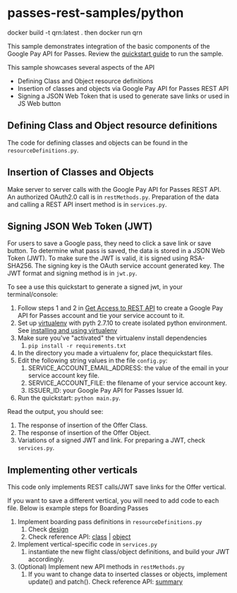 

passes-rest-samples/python
==========================
docker build -t qrn:latest .
then docker run qrn

This sample demonstrates integration of the basic components of the Google Pay API for Passes.  Review the [quickstart guide](https://developers.google.com/pay/save/samples/quickstart-python) to run the sample.

This sample showcases several aspects of the API
* Defining Class and Object resource definitions
* Insertion of classes and objects via Google Pay API for Passes REST API
* Signing a JSON Web Token that is used to generate save links or used in JS Web button

## Defining Class and Object resource definitions
The code for defining classes and objects can be found in the `resourceDefinitions.py`.

## Insertion of Classes and Objects
Make server to server calls with the Google Pay API for Passes REST API. An authorized OAuth2.0 call is in `restMethods.py`. Preparation of the data and calling a REST API insert method is in `services.py`.

## Signing JSON Web Token (JWT)
For users to save a Google pass, they need to click a save link or save button. To determine what pass is saved, the data is stored in a JSON Web Token (JWT). To make sure the JWT is valid, it is signed using RSA-SHA256. The signing key is the OAuth service account generated key. The JWT format and signing method is in `jwt.py`.

To see a use this quickstart to generate a signed jwt, in your terminal/console:
1. Follow steps 1 and 2 in [Get Access to REST API](https://developers.google.com/pay/passes/guides/get-started/basic-setup/get-access-to-rest-api) to create a Google Pay API for Passes account and tie your service account to it.
1. Set up [virtualenv](https://virtualenv.pypa.io/en/stable/) with pyth 2.7.10 to create isolated python environment. See [installing and using virtualenv](https://cloud.google.com/python/setup#installing_and_using_virtualenv)
1. Make sure you've "activated" the virtualenv install dependencies
	1. `pip install -r requirements.txt`
1. In the directory you made a virtualenv for, place thequickstart files.
1. Edit the following string values in the file `config.py`:
	1. SERVICE_ACCOUNT_EMAIL_ADDRESS: the value of the email in your service account key file.
	1. SERVICE_ACCOUNT_FILE: the  filename of your service account key.
	1. ISSUER_ID: your Google Pay API for Passes Issuer Id.
1. Run  the quickstart: `python main.py`.

Read the output, you should see:
1. The response of insertion of the Offer Class.
1. The response of insertion of the Offer Object.
1. Variations of a signed JWT and link. For preparing a JWT, check `services.py`.

## Implementing other verticals
This code only implements REST calls/JWT save links for the Offer vertical.

If you want to save a different vertical, you will need to add code to each file. Below is example steps for Boarding Passes

1. Implement boarding pass definitions in `resourceDefinitions.py`
	1. Check [design](https://developers.google.com/pay/passes/guides/pass-verticals/boarding-passes/design)
	1. Check reference API: [class](https://developers.google.com/pay/passes/reference/v1/flightclass/insert) | [object](https://developers.google.com/pay/passes/reference/v1/flightobject/insert)
1. Implement vertical-specific code in `services.py`
	1. instantiate the new flight class/object definitions, and build your JWT accordingly.
1. (Optional) Implement new API methods in `restMethods.py`
	1. If you want to change data to inserted classes or objects, implement update() and patch(). Check reference API: [summary](https://developers.google.com/pay/passes/reference/v1/)
